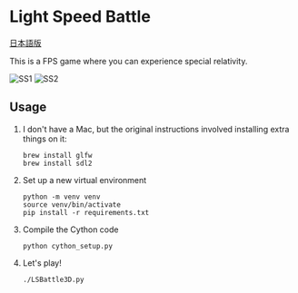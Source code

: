 # Light Speed Battle

[日本語版](./README-ja.md)

This is a FPS game where you can experience special relativity.

![SS1](./play_screenshot_1.png)
![SS2](./play_screenshot_2.png)

## Usage

1. I don't have a Mac, but the original instructions involved installing extra things on it:
    ```
    brew install glfw
    brew install sdl2
    ```
2. Set up a new virtual environment
    ```
    python -m venv venv
    source venv/bin/activate
    pip install -r requirements.txt
    ```
3. Compile the Cython code
    ```
    python cython_setup.py
    ```
4. Let's play!
    ```
    ./LSBattle3D.py
    ```
